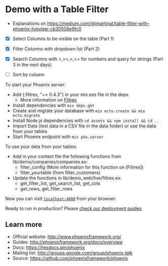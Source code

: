 # Demo with a Table Filter

* Explanations on https://medium.com/@imartinat/table-filter-with-phoenix-liveview-cb30508e9fc0

- [X] Select Columns to be visible on the table (Part 1)
- [X] Filter Columns with dropdown list (Part 2)
- [X] Search Columns with >,>=,<,<=  for numbers and query for strings (Part 3 in the next days)
- [ ] Sort by column


To start your Phoenix server:

  * Add {:filtrex, "~> 0.4.3"} in your mix.exs file in the deps
    * More information on [Filtrex](https://github.com/rcdilorenzo/filtrex)
  * Install dependencies with `mix deps.get`
  * Create and migrate your database with `mix ecto.create && mix ecto.migrate`
  * Install Node.js dependencies with `cd assets && npm install && cd ..`
  * Import Data (test data in a CSV file in the data folder) or use the data from your tables
  * Start Phoenix endpoint with `mix phx.server`
  

To use your data from your tables:

  * Add in your context file the following functions from lib/demo/companies/companies.ex:
    * filter_config (More information for this function on [Filtrex])
    * filter_yourtable (from filter_customers)
  * Update the functions in lib/demo_web/live/filtrex.ex:
    * get_filter_list, get_search_list, get_cols
    * get_rows, get_filter_rows


Now you can visit [`localhost:4000`](http://localhost:4000) from your browser.

Ready to run in production? Please [check our deployment guides](https://hexdocs.pm/phoenix/deployment.html).

## Learn more

  * Official website: http://www.phoenixframework.org/
  * Guides: http://phoenixframework.org/docs/overview
  * Docs: https://hexdocs.pm/phoenix
  * Mailing list: http://groups.google.com/group/phoenix-talk
  * Source: https://github.com/phoenixframework/phoenix

